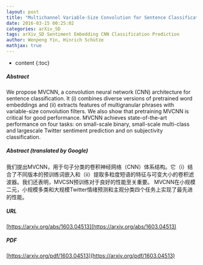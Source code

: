 ```yaml
---
layout: post
title: "Multichannel Variable-Size Convolution for Sentence Classification"
date: 2016-03-15 00:25:02
categories: arXiv_SD
tags: arXiv_SD Sentiment Embedding CNN Classification Prediction
author: Wenpeng Yin, Hinrich Schütze
mathjax: true
---
```


* content
{:toc}

##### Abstract
We propose MVCNN, a convolution neural network (CNN) architecture for sentence classification. It (i) combines diverse versions of pretrained word embeddings and (ii) extracts features of multigranular phrases with variable-size convolution filters. We also show that pretraining MVCNN is critical for good performance. MVCNN achieves state-of-the-art performance on four tasks: on small-scale binary, small-scale multi-class and largescale Twitter sentiment prediction and on subjectivity classification.

##### Abstract (translated by Google)
我们提出MVCNN，用于句子分类的卷积神经网络（CNN）体系结构。它（i）结合了不同版本的预训练词嵌入和（ii）提取多粒度短语的特征与可变大小的卷积滤波器。我们还表明，MVCSN预训练对于良好的性能至关重要。 MVCNN在小规模二元，小规模多类和大规模Twitter情绪预测和主观分类四个任务上实现了最先进的性能。

##### URL
[https://arxiv.org/abs/1603.04513](https://arxiv.org/abs/1603.04513)

##### PDF
[https://arxiv.org/pdf/1603.04513](https://arxiv.org/pdf/1603.04513)

